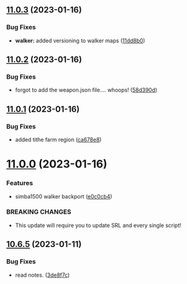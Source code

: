 ## [11.0.3](https://github.com/Torwent/WaspLib/compare/v11.0.2...v11.0.3) (2023-01-16)


### Bug Fixes

* **walker:** added versioning to walker maps ([11dd8b0](https://github.com/Torwent/WaspLib/commit/11dd8b0f1a7311cfac023e0e59c77479190720d5))



## [11.0.2](https://github.com/Torwent/WaspLib/compare/v11.0.1...v11.0.2) (2023-01-16)


### Bug Fixes

* forgot to add the weapon.json file.... whoops! ([58d390d](https://github.com/Torwent/WaspLib/commit/58d390db4c911ee11b27385071186c84bb9a1fff))



## [11.0.1](https://github.com/Torwent/WaspLib/compare/v11.0.0...v11.0.1) (2023-01-16)


### Bug Fixes

* added tithe farm region ([ca678e8](https://github.com/Torwent/WaspLib/commit/ca678e8de5160bb6a18e2161a4ec58e7cf4e3ba6))



# [11.0.0](https://github.com/Torwent/WaspLib/compare/v10.6.5...v11.0.0) (2023-01-16)


### Features

* simba1500 walker backport ([e0c0cb4](https://github.com/Torwent/WaspLib/commit/e0c0cb475959d1b976a25aad0c2817627a008b52))


### BREAKING CHANGES

* This update will require you to update SRL and every single script!



## [10.6.5](https://github.com/Torwent/WaspLib/compare/v10.6.4...v10.6.5) (2023-01-11)


### Bug Fixes

* read notes. ([3de8f7c](https://github.com/Torwent/WaspLib/commit/3de8f7c3c830d7123f208be628c31d258e3a9eea))



